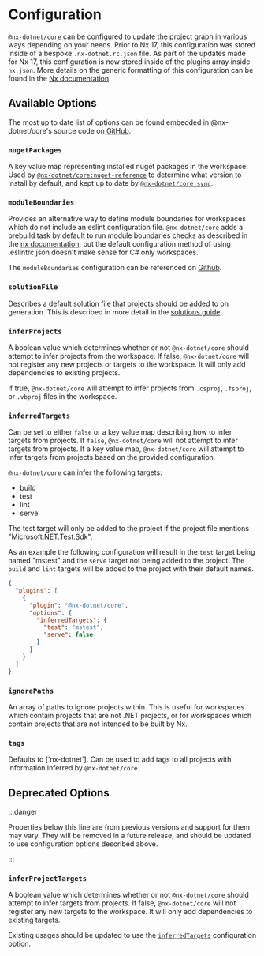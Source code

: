 # Configuration

`@nx-dotnet/core` can be configured to update the project graph in various ways depending on your needs. Prior to Nx 17, this configuration was stored inside of a bespoke `.nx-dotnet.rc.json` file. As part of the updates made for Nx 17, this configuration is now stored inside of the plugins array inside `nx.json`. More details on the generic formatting of this configuration can be found in the [Nx documentation](https://nx.dev/reference/nx-json#plugins).

## Available Options

The most up to date list of options can be found embedded in @nx-dotnet/core's source code on [GitHub](https://github.com/nx-dotnet/nx-dotnet/blob/master/packages/utils/src/lib/models/nx-dotnet-config.interface.ts).

### `nugetPackages`

A key value map representing installed nuget packages in the workspace. Used by [`@nx-dotnet/core:nuget-reference`](./Generators/nuget-reference.md) to determine what version to install by default, and kept up to date by [`@nx-dotnet/core:sync`](./Generators/sync.md).

### `moduleBoundaries`

Provides an alternative way to define module boundaries for workspaces which do not include an eslint configuration file. `@nx-dotnet/core` adds a prebuild task by default to run module boundaries checks as described in the [nx documentation](https://nx.dev/recipes/enforce-module-boundaries), but the default configuration method of using .eslintrc.json doesn't make sense for C# only workspaces.

The `moduleBoundaries` configuration can be referenced on [Github](https://github.com/nx-dotnet/nx-dotnet/blob/master/packages/utils/src/lib/models/nx.ts).

### `solutionFile`

Describes a default solution file that projects should be added to on generation. This is described in more detail in the [solutions guide](./guides/handling-solutions.md).

### `inferProjects`

A boolean value which determines whether or not `@nx-dotnet/core` should attempt to infer projects from the workspace. If false, `@nx-dotnet/core` will not register any new projects or targets to the workspace. It will only add dependencies to existing projects.

If true, `@nx-dotnet/core` will attempt to infer projects from `.csproj`, `.fsproj`, or `.vbproj` files in the workspace.

### `inferredTargets`

Can be set to either `false` or a key value map describing how to infer targets from projects. If `false`, `@nx-dotnet/core` will not attempt to infer targets from projects. If a key value map, `@nx-dotnet/core` will attempt to infer targets from projects based on the provided configuration.

`@nx-dotnet/core` can infer the following targets:

- build
- test
- lint
- serve

The test target will only be added to the project if the project file mentions "Microsoft.NET.Test.Sdk".

As an example the following configuration will result in the `test` target being named "mstest" and the `serve` target not being added to the project. The `build` and `lint` targets will be added to the project with their default names.

```json
{
  "plugins": [
    {
      "plugin": "@nx-dotnet/core",
      "options": {
        "inferredTargets": {
          "test": "mstest",
          "serve": false
        }
      }
    }
  ]
}
```

### `ignorePaths`

An array of paths to ignore projects within. This is useful for workspaces which contain projects that are not .NET projects, or for workspaces which contain projects that are not intended to be built by Nx.

### `tags`

Defaults to ['nx-dotnet']. Can be used to add tags to all projects with information inferred by `@nx-dotnet/core`.

## Deprecated Options

:::danger

Properties below this line are from previous versions and support for them may vary. They will be removed in a future release, and should be updated to use configuration options described above.

:::

### `inferProjectTargets`

A boolean value which determines whether or not `@nx-dotnet/core` should attempt to infer targets from projects. If false, `@nx-dotnet/core` will not register any new targets to the workspace. It will only add dependencies to existing targets.

Existing usages should be updated to use the [`inferredTargets`](#inferredtargets) configuration option.
